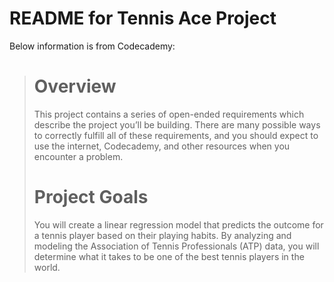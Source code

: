 # README for Tennis Ace Project

Below information is from Codecademy:
> # Overview
> This project contains a series of open-ended requirements which describe 
> the project you’ll be building. There are many possible ways to correctly
> fulfill all of these requirements, and you should expect to use the 
> internet, Codecademy, and other resources when you encounter a problem.
>
> # Project Goals
> You will create a linear regression model that predicts the outcome for
> a tennis player based on their playing habits. By analyzing and modeling 
> the Association of Tennis Professionals (ATP) data, you will determine 
> what it takes to be one of the best tennis players in the world.